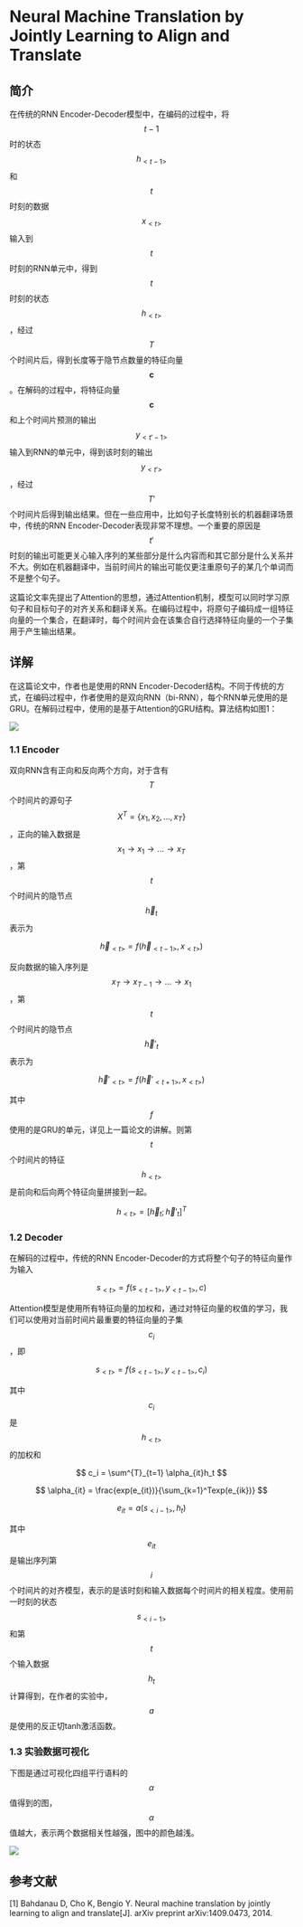 # Neural Machine Translation by Jointly Learning to Align and Translate

## 简介

在传统的RNN Encoder-Decoder模型中，在编码的过程中，将$$t-1$$时的状态$$h_{<t-1>}$$和$$t$$时刻的数据$$x_{<t>}$$输入到$$t$$时刻的RNN单元中，得到$$t$$时刻的状态$$h_{<t>}$$，经过$$T$$个时间片后，得到长度等于隐节点数量的特征向量$$\mathbf{c}$$。在解码的过程中，将特征向量$$\mathbf{c}$$和上个时间片预测的输出$$y_{<t'-1>}$$输入到RNN的单元中，得到该时刻的输出$$y_{<t'>}$$，经过$$T'$$个时间片后得到输出结果。但在一些应用中，比如句子长度特别长的机器翻译场景中，传统的RNN Encoder-Decoder表现非常不理想。一个重要的原因是$$t'$$时刻的输出可能更关心输入序列的某些部分是什么内容而和其它部分是什么关系并不大。例如在机器翻译中，当前时间片的输出可能仅更注重原句子的某几个单词而不是整个句子。

这篇论文率先提出了Attention的思想，通过Attention机制，模型可以同时学习原句子和目标句子的对齐关系和翻译关系。在编码过程中，将原句子编码成一组特征向量的一个集合，在翻译时，每个时间片会在该集合自行选择特征向量的一个子集用于产生输出结果。

## 详解

在这篇论文中，作者也是使用的RNN Encoder-Decoder结构。不同于传统的方式，在编码过程中，作者使用的是双向RNN（bi-RNN），每个RNN单元使用的是GRU。在解码过程中，使用的是基于Attention的GRU结构。算法结构如图1：

![](/assets/Attention_1.png)

### 1.1 Encoder

双向RNN含有正向和反向两个方向，对于含有$$T$$个时间片的源句子$$X^T = \{x_1, x_2, ..., x_T\}$$，正向的输入数据是$$x_1 \rightarrow x_1 \rightarrow ... \rightarrow x_T$$，第$$t$$个时间片的隐节点$$\vec{h}_t$$表示为


$$
\vec{h}_{<t>} = f(\vec{h}_{<t-1>}, x_{<t>})
$$


反向数据的输入序列是$$x_T \rightarrow x_{T-1} \rightarrow ... \rightarrow x_1$$，第$$t$$个时间片的隐节点$$\vec{h}'_t$$表示为


$$
\vec{h}'_{<t>} = f(\vec{h}'_{<t+1>}, x_{<t>})
$$


其中$$f$$使用的是GRU的单元，详见上一篇论文的讲解。则第$$t$$个时间片的特征$$h_{<t>}$$是前向和后向两个特征向量拼接到一起。


$$
h_{<t>} = [\vec{h}_t; \vec{h}'_t]^T
$$


### 1.2 Decoder

在解码的过程中，传统的RNN Encoder-Decoder的方式将整个句子的特征向量作为输入


$$
s_{<t>} = f(s_{<t-1>}, y_{<t-1>}, c)
$$


Attention模型是使用所有特征向量的加权和，通过对特征向量的权值的学习，我们可以使用对当前时间片最重要的特征向量的子集$$c_i$$，即


$$
s_{<t>} = f(s_{<t-1>}, y_{<t-1>}, c_i)
$$


其中$$c_i$$是$$h_{<t>}$$的加权和


$$
c_i = \sum^{T}_{t=1} \alpha_{it}h_t
$$



$$
\alpha_{it} = \frac{exp(e_{it})}{\sum_{k=1}^Texp(e_{ik})}
$$



$$
e_{it} = a(s_{<i-1>}, h_t)
$$


其中$$e_{it}$$是输出序列第$$i$$个时间片的对齐模型，表示的是该时刻和输入数据每个时间片的相关程度。使用前一时刻的状态$$s_{<i-1>}$$和第$$t$$个输入数据$$h_t$$计算得到，在作者的实验中，$$a$$是使用的反正切tanh激活函数。

### 1.3 实验数据可视化

下图是通过可视化四组平行语料的$$\alpha$$值得到的图，$$\alpha$$值越大，表示两个数据相关性越强，图中的颜色越浅。

![](/assets/Attention_2.png)

## 参考文献

\[1\] Bahdanau D, Cho K, Bengio Y. Neural machine translation by jointly learning to align and translate\[J\]. arXiv preprint arXiv:1409.0473, 2014.

